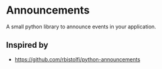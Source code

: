 # Announcements

A small python library to announce events in your application.

## Inspired by
* https://github.com/rbistolfi/python-announcements
